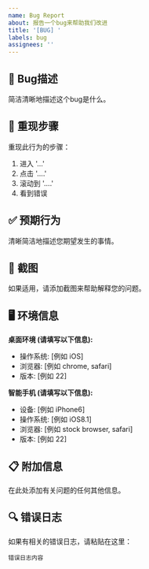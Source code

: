 ```yaml
---
name: Bug Report
about: 报告一个bug来帮助我们改进
title: '[BUG] '
labels: bug
assignees: ''
---
```


## 🐛 Bug描述
简洁清晰地描述这个bug是什么。

## 🔄 重现步骤
重现此行为的步骤：
1. 进入 '...'
2. 点击 '....'
3. 滚动到 '....'
4. 看到错误

## ✅ 预期行为
清晰简洁地描述您期望发生的事情。

## 📸 截图
如果适用，请添加截图来帮助解释您的问题。

## 🖥️ 环境信息
**桌面环境 (请填写以下信息):**
 - 操作系统: [例如 iOS]
 - 浏览器: [例如 chrome, safari]
 - 版本: [例如 22]

**智能手机 (请填写以下信息):**
 - 设备: [例如 iPhone6]
 - 操作系统: [例如 iOS8.1]
 - 浏览器: [例如 stock browser, safari]
 - 版本: [例如 22]

## 📋 附加信息
在此处添加有关问题的任何其他信息。

## 🔍 错误日志
如果有相关的错误日志，请粘贴在这里：
```
错误日志内容
```